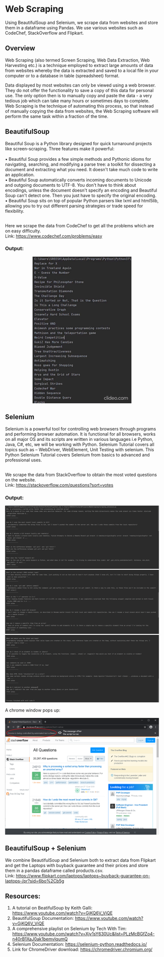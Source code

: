 # Web Scraping
Using BeautifulSoup and Selenium, we scrape data from websites and store them in a dataframe using Pandas. We use various websites such as CodeChef, StackOverflow and Flipkart.

## Overview
Web Scraping (also termed Screen Scraping, Web Data Extraction, Web Harvesting etc.) is a technique employed to extract large amounts of data from websites whereby the data is extracted and saved to a local file in your computer or to a database in table (spreadsheet) format.<br/>

Data displayed by most websites can only be viewed using a web browser. They do not offer the functionality to save a copy of this data for personal use. The only option then is to manually copy and paste the data - a very tedious job which can take many hours or sometimes days to complete. Web Scraping is the technique of automating this process, so that instead of manually copying the data from websites, the Web Scraping software will perform the same task within a fraction of the time.

## BeautifulSoup
Beautiful Soup is a Python library designed for quick turnaround projects like screen-scraping. Three features make it powerful:
<br/><br/>
• Beautiful Soup provides a few simple methods and Pythonic idioms for navigating, searching, and modifying a parse tree: a toolkit for dissecting a document and extracting what you need. It doesn't take much code to write an application.<br/>
• Beautiful Soup automatically converts incoming documents to Unicode and outgoing documents to UTF-8. You don't have to think about encodings, unless the document doesn't specify an encoding and Beautiful Soup can't detect one. Then you just have to specify the original encoding.<br/>
• Beautiful Soup sits on top of popular Python parsers like lxml and html5lib, allowing you to try out different parsing strategies or trade speed for flexibility.
<br/><br/>

Here we scrape the data from CodeChef to get all the problems which are on easy difficulty.<br/>
Link: https://www.codechef.com/problems/easy

### Output: 
<p align="center">
  <img src="https://github.com/sreesh2411/web-scraping/blob/main/images/OUTPUT1.gif" />
</p>

## Selenium
Selenium is a powerful tool for controlling web browsers through programs and performing browser automation. It is functional for all browsers, works on all major OS and its scripts are written in various languages i.e Python, Java, C#, etc, we will be working with Python. Selenium Tutorial covers all topics such as – WebDriver, WebElement, Unit Testing with selenium. This Python Selenium Tutorial covers Selenium from basics to advanced and professional uses.<br/><br/>

We scrape the data from StackOverflow to obtain the most voted questions on the website.<br/>
Link: https://stackoverflow.com/questions?sort=votes

### Output:
![](https://github.com/sreesh2411/web-scraping/blob/main/images/OUTPUT21.png)
![](https://github.com/sreesh2411/web-scraping/blob/main/images/OUTPUT22.png)
![](https://github.com/sreesh2411/web-scraping/blob/main/images/OUTPUT23.png)

A chrome window pops up:
<br/><br/>
![](https://github.com/sreesh2411/web-scraping/blob/main/images/2020-10-12.png)


## BeautifulSoup + Selenium
We combine BeautifulSoup and Selenium both to extract data from Flipkart and get the Laptops with buyback guarantee and their prices and store them in a pandas dataframe called products.csv.<br/>
Link: https://www.flipkart.com/laptops/laptops~buyback-guarantee-on-laptops-/pr?sid=6bo%2Cb5g

## Resources:
1. A tutorial on BeatifulSoup by Keith Galli: https://www.youtube.com/watch?v=GjKQ6V_ViQE <br/>
2. BeautifulSoup Documentation: https://www.youtube.com/watch?v=GjKQ6V_ViQE <br/>
3. A comprehensive playlist on Selenium by Tech With Tim: https://www.youtube.com/watch?v=Xjv1sY630Uc&list=PLzMcBGfZo4-n40rB1XaJ0ak1bemvlqumQ <br/>
4. Selenium Documentation: https://selenium-python.readthedocs.io/ <br/>
5. Link for ChromeDriver download: https://chromedriver.chromium.org/ <br/>

 
